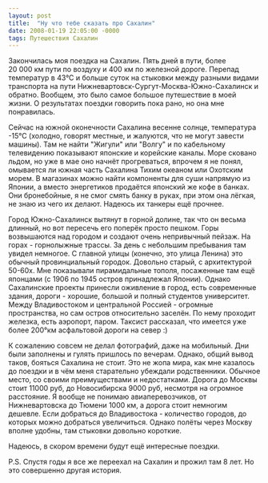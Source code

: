 ```yaml
---
layout: post
title:  "Ну что тебе сказать про Сахалин"
date: 2008-01-19 22:05:00 -0000
tags: Путешествия Сахалин
---
```


Закончилась моя поездка на Сахалин. Пять дней в пути, более 20&nbsp;000&nbsp;км пути по воздуху и 400&nbsp;км по железной дороге.  Перепад температур в 43&deg;С и больше суток на стыковки между разными видами транспорта на пути Нижневартовск-Сургут-Москва-Южно-Сахалинск и обратно. Вообщем, это было самое большое путешествие в моей жизни. О результатах поездки говорить пока рано, но она мне понравилась.

Сейчас на южной оконечности Сахалина весенне солнце, температура -15&deg;С (холодно, говорят местные, и жалуются, что не могут завести машины). Там не найти "Жигули" или "Волгу" и по кабельному телевидению показывают японские и корейские каналы. Море сковано льдом, но уже в мае оно начнёт прогреваться, впрочем я не понял, омывается ли южная часть Сахалина Тихим океаном или Охотским морем. В магазинах можно найти компоненты для суши напрямую из Японии, а вместо энергетиков продаётся японский же кофе в банках. Они бронебойные, я не смог смять банку в руках, при этом она лёгкая, не знаю из чего их делают. Надеюсь их танкеры ещё прочнее.

Город Южно-Сахалинск вытянут в горной долине, так что он весьма длинный, но вот пересечь его поперёк просто пешком. Горы возвышаются над городом и создают очень непривычный пейзаж. На горах - горнолыжные трассы. За день с небольшим пребывания там увидел немногое. С главной улицы (конечно, это улица Ленина) это обычный провинциальный городок. Довольно старый, с архитектурой 50-60х. Мне показывали пирамидальные тополя, посаженные там ещё японцами (с 1906 по 1945 остров принадлежал Японии). Однако Сахалинские проекты принесли оживление в город, есть современные здания, дороги - хорошие, большой и полный студентов университет. Между Владивостоком и центральной Россией - огромные пространства, но сам остров относительно заселён. По нему проходит железка, есть аэропорт, паром. Таксист рассказал, что имеется уже более 200&deg;км асфальтовой дороги на север :)

К сожалению совсем не делал фотографий, даже на мобильный. Дни были заполнены и гулять пришлось по вечерам. Однако, общий вывод таков, бояться Сахалина не стоит. Это не жопа мира, как мне казалось до поездки и в чём меня старательно убеждали родственники. Обычное место, со своими преимуществами и недостатками. Дорога до Москвы стоит 11000 руб, до Новосибирска 9000 руб, несмотря на огромное расстояние. Я вообще не понимаю авиаперевозчиков, от Нижневартовска до Тюмени 1000&nbsp;км, а дорога стоит немногим дешевле. Если добраться до Владивостока - количество городов, до которых можно добраться увеличиться. Однако полёты через Москву вполне удобны, там стыковки довольно короткие.

Надеюсь, в скором времени будут ещё интересные поездки.

P.S. Спустя годы я все же переехал на Сахалин и прожил там 8 лет. Но это совершенно другая история.